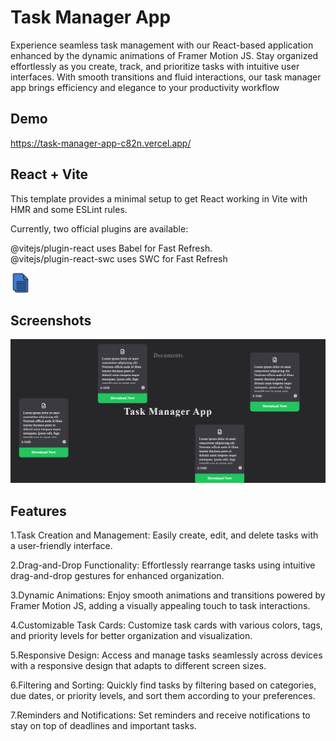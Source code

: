 
# Task Manager App 
Experience seamless task management with our React-based application enhanced by the dynamic animations of Framer Motion JS. Stay organized effortlessly as you create, track, and prioritize tasks with intuitive user interfaces. With smooth transitions and fluid interactions, our task manager app brings efficiency and elegance to your productivity workflow




## Demo

https://task-manager-app-c82n.vercel.app/


## React + Vite
This template provides a minimal setup to get React working in Vite with HMR and some ESLint rules.

Currently, two official plugins are available:

@vitejs/plugin-react uses Babel for Fast Refresh.<br/>
@vitejs/plugin-react-swc uses SWC for Fast Refresh
    
![Logo](https://github.com/ShivanshChauhan07/Task-Manager-App/blob/main/task_manager/public/favicon-32x32.png)


## Screenshots

![App Screenshot](https://github.com/ShivanshChauhan07/Task-Manager-App/blob/main/task_manager/src/assets/Task%20Manager%20App%20ScreenShot.png)


## Features
1.Task Creation and Management: Easily create, edit, and delete tasks with a user-friendly interface.

2.Drag-and-Drop Functionality: Effortlessly rearrange tasks using intuitive drag-and-drop gestures for enhanced organization.

3.Dynamic Animations: Enjoy smooth animations and transitions powered by Framer Motion JS, adding a visually appealing touch to task interactions.

4.Customizable Task Cards: Customize task cards with various colors, tags, and priority levels for better organization and visualization.

5.Responsive Design: Access and manage tasks seamlessly across devices with a responsive design that adapts to different screen sizes.

6.Filtering and Sorting: Quickly find tasks by filtering based on categories, due dates, or priority levels, and sort them according to your preferences.

7.Reminders and Notifications: Set reminders and receive notifications to stay on top of deadlines and important tasks.

